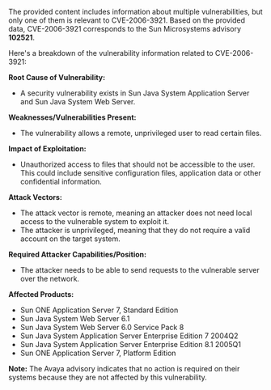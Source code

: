 The provided content includes information about multiple vulnerabilities, but only one of them is relevant to CVE-2006-3921. Based on the provided data, CVE-2006-3921 corresponds to the Sun Microsystems advisory **102521**.

Here's a breakdown of the vulnerability information related to CVE-2006-3921:

**Root Cause of Vulnerability:**
- A security vulnerability exists in Sun Java System Application Server and Sun Java System Web Server.

**Weaknesses/Vulnerabilities Present:**
- The vulnerability allows a remote, unprivileged user to read certain files.

**Impact of Exploitation:**
- Unauthorized access to files that should not be accessible to the user. This could include sensitive configuration files, application data or other confidential information.

**Attack Vectors:**
- The attack vector is remote, meaning an attacker does not need local access to the vulnerable system to exploit it.
- The attacker is unprivileged, meaning that they do not require a valid account on the target system.

**Required Attacker Capabilities/Position:**
- The attacker needs to be able to send requests to the vulnerable server over the network.

**Affected Products:**
*   Sun ONE Application Server 7, Standard Edition
*   Sun Java System Web Server 6.1
*   Sun Java System Web Server 6.0 Service Pack 8
*   Sun Java System Application Server Enterprise Edition 7 2004Q2
*   Sun Java System Application Server Enterprise Edition 8.1 2005Q1
*  Sun ONE Application Server 7, Platform Edition

**Note:** The Avaya advisory indicates that no action is required on their systems because they are not affected by this vulnerability.